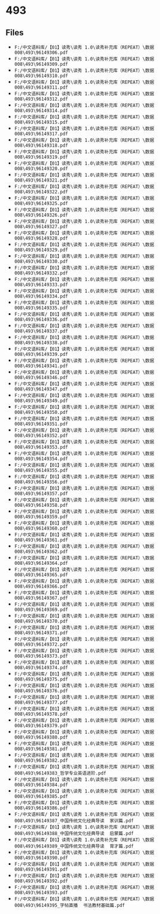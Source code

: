 # 493

## Files

- `F:/中文语料库/【01】读秀\读秀 1.0\读秀补充库（REPEAT）\数据008\493\96149306.pdf`
- `F:/中文语料库/【01】读秀\读秀 1.0\读秀补充库（REPEAT）\数据008\493\96149309.pdf`
- `F:/中文语料库/【01】读秀\读秀 1.0\读秀补充库（REPEAT）\数据008\493\96149310.pdf`
- `F:/中文语料库/【01】读秀\读秀 1.0\读秀补充库（REPEAT）\数据008\493\96149311.pdf`
- `F:/中文语料库/【01】读秀\读秀 1.0\读秀补充库（REPEAT）\数据008\493\96149312.pdf`
- `F:/中文语料库/【01】读秀\读秀 1.0\读秀补充库（REPEAT）\数据008\493\96149314.pdf`
- `F:/中文语料库/【01】读秀\读秀 1.0\读秀补充库（REPEAT）\数据008\493\96149315.pdf`
- `F:/中文语料库/【01】读秀\读秀 1.0\读秀补充库（REPEAT）\数据008\493\96149317.pdf`
- `F:/中文语料库/【01】读秀\读秀 1.0\读秀补充库（REPEAT）\数据008\493\96149318.pdf`
- `F:/中文语料库/【01】读秀\读秀 1.0\读秀补充库（REPEAT）\数据008\493\96149319.pdf`
- `F:/中文语料库/【01】读秀\读秀 1.0\读秀补充库（REPEAT）\数据008\493\96149320.pdf`
- `F:/中文语料库/【01】读秀\读秀 1.0\读秀补充库（REPEAT）\数据008\493\96149321.pdf`
- `F:/中文语料库/【01】读秀\读秀 1.0\读秀补充库（REPEAT）\数据008\493\96149322.pdf`
- `F:/中文语料库/【01】读秀\读秀 1.0\读秀补充库（REPEAT）\数据008\493\96149325.pdf`
- `F:/中文语料库/【01】读秀\读秀 1.0\读秀补充库（REPEAT）\数据008\493\96149326.pdf`
- `F:/中文语料库/【01】读秀\读秀 1.0\读秀补充库（REPEAT）\数据008\493\96149327.pdf`
- `F:/中文语料库/【01】读秀\读秀 1.0\读秀补充库（REPEAT）\数据008\493\96149328.pdf`
- `F:/中文语料库/【01】读秀\读秀 1.0\读秀补充库（REPEAT）\数据008\493\96149329.pdf`
- `F:/中文语料库/【01】读秀\读秀 1.0\读秀补充库（REPEAT）\数据008\493\96149330.pdf`
- `F:/中文语料库/【01】读秀\读秀 1.0\读秀补充库（REPEAT）\数据008\493\96149332.pdf`
- `F:/中文语料库/【01】读秀\读秀 1.0\读秀补充库（REPEAT）\数据008\493\96149333.pdf`
- `F:/中文语料库/【01】读秀\读秀 1.0\读秀补充库（REPEAT）\数据008\493\96149334.pdf`
- `F:/中文语料库/【01】读秀\读秀 1.0\读秀补充库（REPEAT）\数据008\493\96149335.pdf`
- `F:/中文语料库/【01】读秀\读秀 1.0\读秀补充库（REPEAT）\数据008\493\96149336.pdf`
- `F:/中文语料库/【01】读秀\读秀 1.0\读秀补充库（REPEAT）\数据008\493\96149337.pdf`
- `F:/中文语料库/【01】读秀\读秀 1.0\读秀补充库（REPEAT）\数据008\493\96149338.pdf`
- `F:/中文语料库/【01】读秀\读秀 1.0\读秀补充库（REPEAT）\数据008\493\96149339.pdf`
- `F:/中文语料库/【01】读秀\读秀 1.0\读秀补充库（REPEAT）\数据008\493\96149341.pdf`
- `F:/中文语料库/【01】读秀\读秀 1.0\读秀补充库（REPEAT）\数据008\493\96149346.pdf`
- `F:/中文语料库/【01】读秀\读秀 1.0\读秀补充库（REPEAT）\数据008\493\96149347.pdf`
- `F:/中文语料库/【01】读秀\读秀 1.0\读秀补充库（REPEAT）\数据008\493\96149349.pdf`
- `F:/中文语料库/【01】读秀\读秀 1.0\读秀补充库（REPEAT）\数据008\493\96149350.pdf`
- `F:/中文语料库/【01】读秀\读秀 1.0\读秀补充库（REPEAT）\数据008\493\96149351.pdf`
- `F:/中文语料库/【01】读秀\读秀 1.0\读秀补充库（REPEAT）\数据008\493\96149352.pdf`
- `F:/中文语料库/【01】读秀\读秀 1.0\读秀补充库（REPEAT）\数据008\493\96149353.pdf`
- `F:/中文语料库/【01】读秀\读秀 1.0\读秀补充库（REPEAT）\数据008\493\96149354.pdf`
- `F:/中文语料库/【01】读秀\读秀 1.0\读秀补充库（REPEAT）\数据008\493\96149355.pdf`
- `F:/中文语料库/【01】读秀\读秀 1.0\读秀补充库（REPEAT）\数据008\493\96149356.pdf`
- `F:/中文语料库/【01】读秀\读秀 1.0\读秀补充库（REPEAT）\数据008\493\96149357.pdf`
- `F:/中文语料库/【01】读秀\读秀 1.0\读秀补充库（REPEAT）\数据008\493\96149358.pdf`
- `F:/中文语料库/【01】读秀\读秀 1.0\读秀补充库（REPEAT）\数据008\493\96149359.pdf`
- `F:/中文语料库/【01】读秀\读秀 1.0\读秀补充库（REPEAT）\数据008\493\96149360.pdf`
- `F:/中文语料库/【01】读秀\读秀 1.0\读秀补充库（REPEAT）\数据008\493\96149361.pdf`
- `F:/中文语料库/【01】读秀\读秀 1.0\读秀补充库（REPEAT）\数据008\493\96149362.pdf`
- `F:/中文语料库/【01】读秀\读秀 1.0\读秀补充库（REPEAT）\数据008\493\96149364.pdf`
- `F:/中文语料库/【01】读秀\读秀 1.0\读秀补充库（REPEAT）\数据008\493\96149365.pdf`
- `F:/中文语料库/【01】读秀\读秀 1.0\读秀补充库（REPEAT）\数据008\493\96149366.pdf`
- `F:/中文语料库/【01】读秀\读秀 1.0\读秀补充库（REPEAT）\数据008\493\96149367.pdf`
- `F:/中文语料库/【01】读秀\读秀 1.0\读秀补充库（REPEAT）\数据008\493\96149369.pdf`
- `F:/中文语料库/【01】读秀\读秀 1.0\读秀补充库（REPEAT）\数据008\493\96149370.pdf`
- `F:/中文语料库/【01】读秀\读秀 1.0\读秀补充库（REPEAT）\数据008\493\96149371.pdf`
- `F:/中文语料库/【01】读秀\读秀 1.0\读秀补充库（REPEAT）\数据008\493\96149372.pdf`
- `F:/中文语料库/【01】读秀\读秀 1.0\读秀补充库（REPEAT）\数据008\493\96149373.pdf`
- `F:/中文语料库/【01】读秀\读秀 1.0\读秀补充库（REPEAT）\数据008\493\96149374.pdf`
- `F:/中文语料库/【01】读秀\读秀 1.0\读秀补充库（REPEAT）\数据008\493\96149375.pdf`
- `F:/中文语料库/【01】读秀\读秀 1.0\读秀补充库（REPEAT）\数据008\493\96149376.pdf`
- `F:/中文语料库/【01】读秀\读秀 1.0\读秀补充库（REPEAT）\数据008\493\96149377.pdf`
- `F:/中文语料库/【01】读秀\读秀 1.0\读秀补充库（REPEAT）\数据008\493\96149378.pdf`
- `F:/中文语料库/【01】读秀\读秀 1.0\读秀补充库（REPEAT）\数据008\493\96149379.pdf`
- `F:/中文语料库/【01】读秀\读秀 1.0\读秀补充库（REPEAT）\数据008\493\96149380.pdf`
- `F:/中文语料库/【01】读秀\读秀 1.0\读秀补充库（REPEAT）\数据008\493\96149381.pdf`
- `F:/中文语料库/【01】读秀\读秀 1.0\读秀补充库（REPEAT）\数据008\493\96149382.pdf`
- `F:/中文语料库/【01】读秀\读秀 1.0\读秀补充库（REPEAT）\数据008\493\96149383_哲学专业英语进阶.pdf`
- `F:/中文语料库/【01】读秀\读秀 1.0\读秀补充库（REPEAT）\数据008\493\96149384.pdf`
- `F:/中文语料库/【01】读秀\读秀 1.0\读秀补充库（REPEAT）\数据008\493\96149385.pdf`
- `F:/中文语料库/【01】读秀\读秀 1.0\读秀补充库（REPEAT）\数据008\493\96149386.pdf`
- `F:/中文语料库/【01】读秀\读秀 1.0\读秀补充库（REPEAT）\数据008\493\96149387_中国传统文化经典导读  家训篇.pdf`
- `F:/中文语料库/【01】读秀\读秀 1.0\读秀补充库（REPEAT）\数据008\493\96149388_中国传统文化经典导读  启蒙篇.pdf`
- `F:/中文语料库/【01】读秀\读秀 1.0\读秀补充库（REPEAT）\数据008\493\96149389_中国传统文化经典导读  育才篇.pdf`
- `F:/中文语料库/【01】读秀\读秀 1.0\读秀补充库（REPEAT）\数据008\493\96149390.pdf`
- `F:/中文语料库/【01】读秀\读秀 1.0\读秀补充库（REPEAT）\数据008\493\96149391.pdf`
- `F:/中文语料库/【01】读秀\读秀 1.0\读秀补充库（REPEAT）\数据008\493\96149392.pdf`
- `F:/中文语料库/【01】读秀\读秀 1.0\读秀补充库（REPEAT）\数据008\493\96149393.pdf`
- `F:/中文语料库/【01】读秀\读秀 1.0\读秀补充库（REPEAT）\数据008\493\96149395_字帖直播  书法教材基础篇.pdf`
